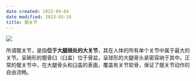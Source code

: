 ```yaml
---
date created: 2022-09-04
date modified: 2023-03-14
title: 髋关节
---
```


![](https://img.oldwinter.top/20220904215326.png)

所谓髋关节，是指**位于大腿根处的大关节**，其在人体的所有单个关节中属于最大的关节。呈碗形的髋骨臼（臼盖）位于骨盆，呈球形的大腿骨头紧密容纳于其中。正常的髋关节中，在大腿骨头和臼盖的表面，覆盖有关节软骨，保证了髋关节动作的自由流畅。
